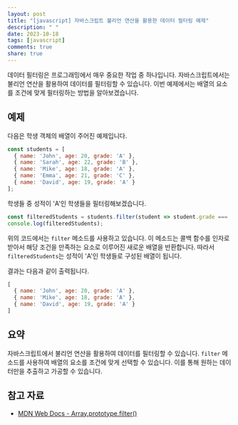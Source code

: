 ```yaml
---
layout: post
title: "[javascript] 자바스크립트 불리언 연산을 활용한 데이터 필터링 예제"
description: " "
date: 2023-10-18
tags: [javascript]
comments: true
share: true
---
```

데이터 필터링은 프로그래밍에서 매우 중요한 작업 중 하나입니다. 자바스크립트에서는 불리언 연산을 활용하여 데이터를 필터링할 수 있습니다. 이번 예제에서는 배열의 요소를 조건에 맞게 필터링하는 방법을 알아보겠습니다.

## 예제
다음은 학생 객체의 배열이 주어진 예제입니다.

```javascript
const students = [
  { name: 'John', age: 20, grade: 'A' },
  { name: 'Sarah', age: 22, grade: 'B' },
  { name: 'Mike', age: 18, grade: 'A' },
  { name: 'Emma', age: 21, grade: 'C' },
  { name: 'David', age: 19, grade: 'A' }
];
```

학생들 중 성적이 'A'인 학생들을 필터링해보겠습니다.

```javascript
const filteredStudents = students.filter(student => student.grade === 'A');
console.log(filteredStudents);
```

위의 코드에서는 `filter` 메소드를 사용하고 있습니다. 이 메소드는 콜백 함수를 인자로 받아서 해당 조건을 만족하는 요소로 이루어진 새로운 배열을 반환합니다. 따라서 `filteredStudents`는 성적이 'A'인 학생들로 구성된 배열이 됩니다.

결과는 다음과 같이 출력됩니다.

```javascript
[
  { name: 'John', age: 20, grade: 'A' },
  { name: 'Mike', age: 18, grade: 'A' },
  { name: 'David', age: 19, grade: 'A' }
]
```

## 요약
자바스크립트에서 불리언 연산을 활용하여 데이터를 필터링할 수 있습니다. `filter` 메소드를 사용하여 배열의 요소를 조건에 맞게 선택할 수 있습니다. 이를 통해 원하는 데이터만을 추출하고 가공할 수 있습니다.

## 참고 자료
- [MDN Web Docs - Array.prototype.filter()](https://developer.mozilla.org/en-US/docs/Web/JavaScript/Reference/Global_Objects/Array/filter)